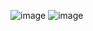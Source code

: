 ![image](https://github.com/hopebo/hopelee/blob/master/OnlineTest/pics/toutiao1-1.jpeg)
![image](https://github.com/hopebo/hopelee/blob/master/OnlineTest/pics/toutiao1-2.jpeg)
